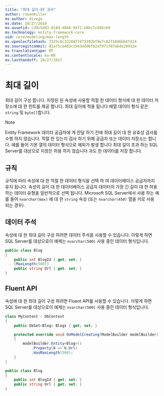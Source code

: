 ```yaml
---
title: "최대 길이-EF 코어"
author: rowanmiller
ms.author: divega
ms.date: 10/27/2016
ms.assetid: c39c5d43-018d-48b8-94f2-b8bc7c686c69
ms.technology: entity-framework-core
uid: core/modeling/max-length
ms.openlocfilehash: 7325c0c3328477473392bf9e7c82f1696bb4f424
ms.sourcegitcommit: 01a75cd483c1943ddd6f82af971f07abde20912e
ms.translationtype: MT
ms.contentlocale: ko-KR
ms.lasthandoff: 10/27/2017
---
```

# <a name="maximum-length"></a>최대 길이

최대 길이 구성 합니다. 지정된 된 속성에 사용할 적절 한 데이터 형식에 대 한 데이터 저장소에 대 한 힌트를 제공 합니다. 최대 길이에 적용 됩니다 배열 데이터 형식 같은 `string` 및 `byte[]`합니다.

> [!NOTE]  
> Entity Framework 데이터 공급자에 게 전달 하기 전에 최대 길이 대 한 유효성 검사를 수행 하지 않습니다. 적절 한 있는지 검사 하기 위해 공급자 또는 데이터 저장소는 합니다. 예를 들어 기본 열의 데이터 형식으로 예외가 발생 합니다 최대 길이 초과 하는 SQL Server를 대상으로 지정은 허용 하지 않습니다 과도 한 데이터를 저장 합니다.

## <a name="conventions"></a>규칙

규칙에 따라 속성에 대 한 적절 한 데이터 형식을 선택 하 여 데이터베이스 공급자까지 유지 됩니다. 속성의 길이 대 한 데이터베이스 공급자 데이터의 가장 긴 길이 대 한 허용 하는 데이터 유형을 일반적으로 선택 됩니다. Microsoft SQL Server에서 사용 하는 예를 들어 `nvarchar(max)` 에 대 한 `string` 속성 (또는 `nvarchar(450)` 열을 키로 사용 되는 경우).

## <a name="data-annotations"></a>데이터 주석

속성에 대 한 최대 길이 구성 하려면 데이터 주석을 사용할 수 있습니다. 이렇게 하면 SQL Server를 대상으로이 예제는 `nvarchar(500)` 사용 중인 데이터 형식입니다.

<!-- [!code-csharp[Main](samples/core/Modeling/DataAnnotations/Samples/MaxLength.cs?highlight=4)] -->
``` csharp
public class Blog
{
    public int BlogId { get; set; }
    [MaxLength(500)]
    public string Url { get; set; }
}
```

## <a name="fluent-api"></a>Fluent API

속성에 대 한 최대 길이 구성 하려면 Fluent API를 사용할 수 있습니다. 이렇게 하면 SQL Server를 대상으로이 예제는 `nvarchar(500)` 사용 중인 데이터 형식입니다.

<!-- [!code-csharp[Main](samples/core/Modeling/FluentAPI/Samples/MaxLength.cs?highlight=7,8,9)] -->
``` csharp
class MyContext : DbContext
{
    public DbSet<Blog> Blogs { get; set; }

    protected override void OnModelCreating(ModelBuilder modelBuilder)
    {
        modelBuilder.Entity<Blog>()
            .Property(b => b.Url)
            .HasMaxLength(500);
    }
}

public class Blog
{
    public int BlogId { get; set; }
    public string Url { get; set; }
}
```
